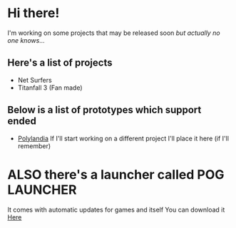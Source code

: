 # Hi there!
I'm working on some projects that may be released soon
*but actually no one knows...*

## Here's a list of projects
- Net Surfers
- Titanfall 3 (Fan made)
## Below is a list of prototypes which support ended
- [Polylandia](https://gregoryk07.itch.io/polylandia)
If I'll start working on a different project I'll place it here (if I'll remember)
# ALSO there's a launcher called POG LAUNCHER
It comes with automatic updates for games and itself
You can download it [Here](https://github.com/gregoryk07/POGLauncher/releases/tag/POGLauncher)
